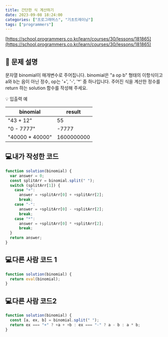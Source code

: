 ```yaml
---
title: 간단한 식 계산하기
date: 2023-09-08 18:24:00
categories: ["프로그래머스", "기초트레이닝"]
tags: ["programmers"]
---
```


[https://school.programmers.co.kr/learn/courses/30/lessons/181865](https://school.programmers.co.kr/learn/courses/30/lessons/181865)

## 📔 문제 설명

문자열 binomial이 매개변수로 주어집니다. binomial은 "a op b" 형태의 이항식이고 a와 b는 음이 아닌 정수, op는 '+', '-', '\*' 중 하나입니다. 주어진 식을 계산한 정수를 return 하는 solution 함수를 작성해 주세요.

💡 입출력 예

| binomial         | result     |
| ---------------- | ---------- |
| "43 + 12"        | 55         |
| "0 - 7777"       | -7777      |
| "40000 \* 40000" | 1600000000 |

## 💻내가 작성한 코드

```js
function solution(binomial) {
  var answer = 0;
  const splitArr = binomial.split(" ");
  switch (splitArr[1]) {
    case "+":
      answer = +splitArr[0] + +splitArr[2];
      break;
    case "-":
      answer = +splitArr[0] - +splitArr[2];
      break;
    case "*":
      answer = +splitArr[0] * +splitArr[2];
      break;
  }
  return answer;
}
```

## 💻다른 사람 코드 1

```js
function solution(binomial) {
  return eval(binomial);
}
```

## 💻다른 사람 코드2

```js
function solution(binomial) {
  const [a, ex, b] = binomial.split(" ");
  return ex === "+" ? +a + +b : ex === "-" ? a - b : a * b;
}
```
